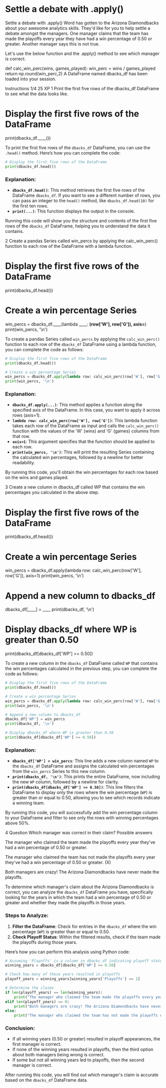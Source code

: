 # Settle a debate with .apply()

Settle a debate with .apply()
Word has gotten to the Arizona Diamondbacks about your awesome analytics skills. They'd like for you to help settle a debate amongst the managers. One manager claims that the team has made the playoffs every year they have had a win percentage of 0.50 or greater. Another manager says this is not true.

Let's use the below function and the .apply() method to see which manager is correct.

def calc_win_perc(wins, games_played):
    win_perc = wins / games_played
    return np.round(win_perc,2)
A DataFrame named dbacks_df has been loaded into your session.

Instructions 1/4
25 XP
1
Print the first five rows of the dbacks_df DataFrame to see what the data looks like.
# Display the first five rows of the DataFrame
print(dbacks_df.____())

To print the first five rows of the `dbacks_df` DataFrame, you can use the `.head()` method. Here’s how you can complete the code:

```python
# Display the first five rows of the DataFrame
print(dbacks_df.head())
```

### Explanation:
- **`dbacks_df.head()`**: This method retrieves the first five rows of the DataFrame `dbacks_df`. If you want to see a different number of rows, you can pass an integer to the `head()` method, like `dbacks_df.head(10)` for the first ten rows.
- **`print(...)`**: This function displays the output in the console.

Running this code will show you the structure and contents of the first five rows of the `dbacks_df` DataFrame, helping you to understand the data it contains.

2
Create a pandas Series called win_percs by applying the calc_win_perc() function to each row of the DataFrame with a lambda function.
# Display the first five rows of the DataFrame
print(dbacks_df.head())

# Create a win percentage Series 
win_percs = dbacks_df.____(lambda ____: ____(row['W'], row['G']), axis=____)
print(win_percs, '\n')

To create a pandas Series called `win_percs` by applying the `calc_win_perc()` function to each row of the `dbacks_df` DataFrame using a lambda function, you can complete the code as follows:

```python
# Display the first five rows of the DataFrame
print(dbacks_df.head())

# Create a win percentage Series 
win_percs = dbacks_df.apply(lambda row: calc_win_perc(row['W'], row['G']), axis=1)
print(win_percs, '\n')
```

### Explanation:
- **`dbacks_df.apply(...)`**: This method applies a function along the specified axis of the DataFrame. In this case, you want to apply it across rows (axis=1).
- **`lambda row: calc_win_perc(row['W'], row['G'])`**: This lambda function takes each row of the DataFrame as input and calls the `calc_win_perc()` function with the values of the 'W' (wins) and 'G' (games) columns from that row.
- **`axis=1`**: This argument specifies that the function should be applied to each row.
- **`print(win_percs, '\n')`**: This will print the resulting Series containing the calculated win percentages, followed by a newline for better readability.

By running this code, you'll obtain the win percentages for each row based on the wins and games played.


3
Create a new column in dbacks_df called WP that contains the win percentages you calculated in the above step.
# Display the first five rows of the DataFrame
print(dbacks_df.head())

# Create a win percentage Series 
win_percs = dbacks_df.apply(lambda row: calc_win_perc(row['W'], row['G']), axis=1)
print(win_percs, '\n')

# Append a new column to dbacks_df
dbacks_df[____] = ____
print(dbacks_df, '\n')

# Display dbacks_df where WP is greater than 0.50
print(dbacks_df[dbacks_df['WP'] >= 0.50])

To create a new column in the `dbacks_df` DataFrame called `WP` that contains the win percentages calculated in the previous step, you can complete the code as follows:

```python
# Display the first five rows of the DataFrame
print(dbacks_df.head())

# Create a win percentage Series 
win_percs = dbacks_df.apply(lambda row: calc_win_perc(row['W'], row['G']), axis=1)
print(win_percs, '\n')

# Append a new column to dbacks_df
dbacks_df['WP'] = win_percs
print(dbacks_df, '\n')

# Display dbacks_df where WP is greater than 0.50
print(dbacks_df[dbacks_df['WP'] >= 0.50])
```

### Explanation:
- **`dbacks_df['WP'] = win_percs`**: This line adds a new column named `WP` to the `dbacks_df` DataFrame and assigns the calculated win percentages from the `win_percs` Series to this new column.
- **`print(dbacks_df, '\n')`**: This prints the entire DataFrame, now including the new `WP` column, followed by a newline for clarity.
- **`print(dbacks_df[dbacks_df['WP'] >= 0.50])`**: This line filters the DataFrame to display only the rows where the win percentage (`WP`) is greater than or equal to 0.50, allowing you to see which records indicate a winning team.

By running this code, you will successfully add the win percentage column to your DataFrame and filter to see only the rows with winning percentages above 50%.


4
Question
Which manager was correct in their claim?
Possible answers


The manager who claimed the team made the playoffs every year they've had a win percentage of 0.50 or greater.

The manager who claimed the team has not made the playoffs every year they've had a win percentage of 0.50 or greater. (X)

Both managers are crazy! The Arizona Diamondbacks have never made the playoffs.

To determine which manager's claim about the Arizona Diamondbacks is correct, you can analyze the `dbacks_df` DataFrame you have, specifically looking for the years in which the team had a win percentage of 0.50 or greater and whether they made the playoffs in those years.

### Steps to Analyze:
1. **Filter the DataFrame**: Check for entries in the `dbacks_df` where the win percentage (`WP`) is greater than or equal to 0.50.
2. **Check Playoff Status**: Within the filtered results, check if the team made the playoffs during those years.

Here’s how you can perform this analysis using Python code:

```python
# Assuming 'Playoffs' is a column in dbacks_df indicating playoff status (1 for yes, 0 for no)
winning_years = dbacks_df[dbacks_df['WP'] >= 0.50]

# Check how many of those years resulted in playoffs
playoff_years = winning_years[winning_years['Playoffs'] == 1]

# Determine the claims
if len(playoff_years) == len(winning_years):
    print("The manager who claimed the team made the playoffs every year they've had a win percentage of 0.50 or greater is correct.")
elif len(playoff_years) == 0:
    print("Both managers are crazy! The Arizona Diamondbacks have never made the playoffs.")
else:
    print("The manager who claimed the team has not made the playoffs every year they've had a win percentage of 0.50 or greater is correct.")
```

### Conclusion:
- If all winning years (0.50 or greater) resulted in playoff appearances, the first manager is correct.
- If none of the winning years resulted in playoffs, then the third option about both managers being wrong is correct.
- If some but not all winning years led to playoffs, then the second manager is correct.

After running this code, you will find out which manager's claim is accurate based on the `dbacks_df` DataFrame data.